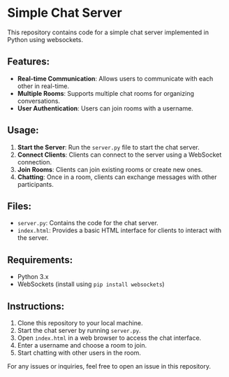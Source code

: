 # Simple Chat Server

This repository contains code for a simple chat server implemented in Python using websockets.

## Features:
- **Real-time Communication**: Allows users to communicate with each other in real-time.
- **Multiple Rooms**: Supports multiple chat rooms for organizing conversations.
- **User Authentication**: Users can join rooms with a username.

## Usage:
1. **Start the Server**: Run the `server.py` file to start the chat server.
2. **Connect Clients**: Clients can connect to the server using a WebSocket connection.
3. **Join Rooms**: Clients can join existing rooms or create new ones.
4. **Chatting**: Once in a room, clients can exchange messages with other participants.

## Files:
- `server.py`: Contains the code for the chat server.
- `index.html`: Provides a basic HTML interface for clients to interact with the server.

## Requirements:
- Python 3.x
- WebSockets (install using `pip install websockets`)

## Instructions:
1. Clone this repository to your local machine.
2. Start the chat server by running `server.py`.
3. Open `index.html` in a web browser to access the chat interface.
4. Enter a username and choose a room to join.
5. Start chatting with other users in the room.

For any issues or inquiries, feel free to open an issue in this repository.
